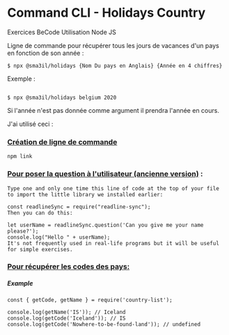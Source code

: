 # Command CLI - Holidays Country

Exercices BeCode Utilisation Node JS

Ligne de commande pour récupérer tous les jours de vacances d'un pays en fonction de son année :
 
```
$ npx @sma3il/holidays {Nom Du pays en Anglais} {Année en 4 chiffres}
```
Exemple : 
```

$ npx @sma3il/holidays belgium 2020

```
Si l'année n'est pas donnée comme argument  il prendra l'année en cours. 


J'ai utilisé ceci :

### [Création de ligne de commande ](https://blog.bitsrc.io/how-to-build-a-command-line-cli-tool-in-nodejs-b8072b291f81)

```
npm link
```

### [Pour poser la question à l'utilisateur (ancienne version)](https://github.com/becodeorg/LIE-Jepsen-2.14/blob/master/01-the-field/js-basics-algo/01-intro.md) :

```
Type one and only one time this line of code at the top of your file to import the little library we installed earlier:

const readlineSync = require("readline-sync");
Then you can do this:

let userName = readlineSync.question('Can you give me your name please?');
console.log("Hello " + userName);
It's not frequently used in real-life programs but it will be useful for simple exercises.
```

### [Pour récupérer les codes des pays:](https://www.npmjs.com/package/country-list)

##### Example

```
const { getCode, getName } = require('country-list');

console.log(getName('IS')); // Iceland
console.log(getCode('Iceland')); // IS
console.log(getCode('Nowhere-to-be-found-land')); // undefined
```
